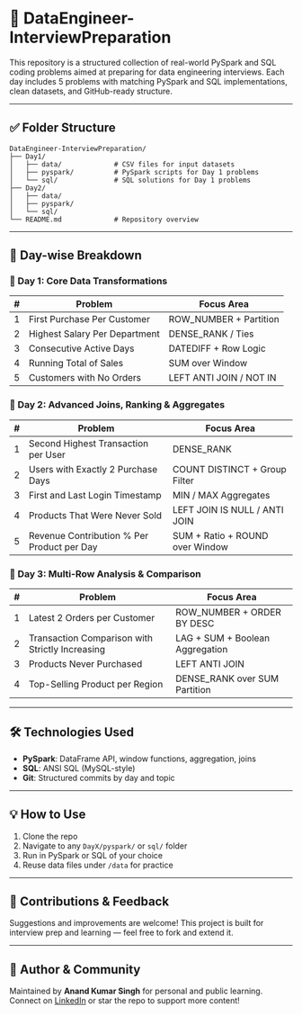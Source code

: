 # 📁 DataEngineer-InterviewPreparation

This repository is a structured collection of real-world PySpark and SQL coding problems aimed at preparing for data engineering interviews. Each day includes 5 problems with matching PySpark and SQL implementations, clean datasets, and GitHub-ready structure.

---

## ✅ Folder Structure

```
DataEngineer-InterviewPreparation/
├── Day1/
│   ├── data/             # CSV files for input datasets
│   ├── pyspark/          # PySpark scripts for Day 1 problems
│   └── sql/              # SQL solutions for Day 1 problems
├── Day2/
│   ├── data/
│   ├── pyspark/
│   └── sql/
└── README.md             # Repository overview
```

---

## 📆 Day-wise Breakdown

### 📅 Day 1: Core Data Transformations

| # | Problem                       | Focus Area              |
| - | ----------------------------- | ----------------------- |
| 1 | First Purchase Per Customer   | ROW\_NUMBER + Partition |
| 2 | Highest Salary Per Department | DENSE\_RANK / Ties      |
| 3 | Consecutive Active Days       | DATEDIFF + Row Logic    |
| 4 | Running Total of Sales        | SUM over Window         |
| 5 | Customers with No Orders      | LEFT ANTI JOIN / NOT IN |

### 📅 Day 2: Advanced Joins, Ranking & Aggregates

| # | Problem                                    | Focus Area                      |
| - | ------------------------------------------ | ------------------------------- |
| 1 | Second Highest Transaction per User        | DENSE\_RANK                     |
| 2 | Users with Exactly 2 Purchase Days         | COUNT DISTINCT + Group Filter   |
| 3 | First and Last Login Timestamp             | MIN / MAX Aggregates            |
| 4 | Products That Were Never Sold              | LEFT JOIN IS NULL / ANTI JOIN   |
| 5 | Revenue Contribution % Per Product per Day | SUM + Ratio + ROUND over Window |

### 📅 Day 3: Multi-Row Analysis & Comparison

| # | Problem                                             | Focus Area                          |
| - | --------------------------------------------------- | ----------------------------------- |
| 1 | Latest 2 Orders per Customer                        | ROW\_NUMBER + ORDER BY DESC         |
| 2 | Transaction Comparison with Strictly Increasing     | LAG + SUM + Boolean Aggregation     |
| 3 | Products Never Purchased                            | LEFT ANTI JOIN                      |
| 4 | Top-Selling Product per Region                      | DENSE\_RANK over SUM Partition      |

---

## 🛠 Technologies Used

* **PySpark**: DataFrame API, window functions, aggregation, joins
* **SQL**: ANSI SQL (MySQL-style)
* **Git**: Structured commits by day and topic

---

## 💡 How to Use

1. Clone the repo
2. Navigate to any `DayX/pyspark/` or `sql/` folder
3. Run in PySpark or SQL of your choice
4. Reuse data files under `/data` for practice

---

## 📢 Contributions & Feedback

Suggestions and improvements are welcome! This project is built for interview prep and learning — feel free to fork and extend it.

---

## 🔗 Author & Community

Maintained by **Anand Kumar Singh** for personal and public learning. Connect on [LinkedIn](https://www.linkedin.com/in/anand-kumar-singh-830839ab) or star the repo to support more content!
